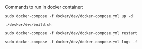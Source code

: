 
Commands to run in docker container:

```
sudo docker-compose -f docker/dev/docker-compose.yml up -d
```

```
./docker/dev/build.sh
```

```
sudo docker-compose -f docker/dev/docker-compose.yml restart
```

```
sudo docker-compose -f docker/dev/docker-compose.yml logs -f
```

